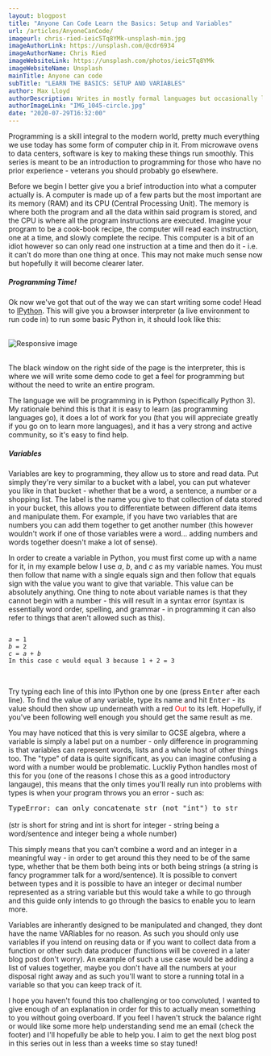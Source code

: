 ```yaml
---
layout: blogpost
title: "Anyone Can Code Learn the Basics: Setup and Variables"
url: /articles/AnyoneCanCode/
imageurl: chris-ried-ieic5Tq8YMk-unsplash-min.jpg
imageAuthorLink: https://unsplash.com/@cdr6934
imageAuthorName: Chris Ried
imageWebsiteLink: https://unsplash.com/photos/ieic5Tq8YMk
imageWebsiteName: Unsplash
mainTitle: Anyone can code
subTitle: "LEARN THE BASICS: SETUP AND VARIABLES"
author: Max Lloyd
authorDescription: Writes in mostly formal languages but occasionally likes to dabble with the informal
authorImageLink: "IMG_1045-circle.jpg"
date: "2020-07-29T16:32:00"
---
```


Programming is a skill integral to the modern world, pretty much everything we use today has some form of computer chip in it. From microwave ovens to data centers, software is key to making these things run smoothly. This series is meant to be an introduction to programming for those who have no prior experience - veterans you should probably go elsewhere.

Before we begin I better give you a brief introduction into what a computer actually is. A computer is made up of a few parts but the most important are its memory (RAM) and its CPU (Central Processing Unit). The memory is where both the program and all the data within said program is stored, and the CPU is where all the program instructions are executed. Imagine your program to be a cook-book recipe, the computer will read each instruction, one at a time, and slowly complete the recipe. This computer is a bit of an idiot however so can only read one instruction at a time and then do it - i.e. it can't do more than one thing at once. This may not make much sense now but hopefully it will become clearer later.

<h5>Programming Time!</h5>

Ok now we've got that out of the way we can start writing some code! Head to <a href="https://www.pythonanywhere.com/try-ipython/" target="_blank">IPython</a>. This will give you a browser interpreter (a live environment to run code in) to run some basic Python in, it should look like this:

<br>
<div class="graphImg">
            <img src="../../../assets/IPythonPage-min.PNG" class="img-fluid" alt="Responsive image">
</div>
<br>

The black window on the right side of the page is the interpreter, this is where we will write some demo code to get a feel for programming but without the need to write an entire program.

The language we will be programming in is Python (specifically Python 3). My rationale behind this is that it is easy to learn (as programming languages go), it does a lot of work for you (that you will appreciate greatly if you go on to learn more languages), and it has a very strong and active community, so it's easy to find help.

<h5>Variables</h5>

Variables are key to programming, they allow us to store and read data. Put simply they're very similar to a bucket with a label, you can put whatever you like in that bucket - whether that be a word, a sentence, a number or a shopping list. The label is the name you give to that collection of data stored in your bucket, this allows you to differentiate between different data items and manipulate them. For example, if you have two variables that are numbers you can add them together to get another number (this however wouldn't work if one of those variables were a word... adding numbers and words together doesn't make a lot of sense).

In order to create a variable in Python, you must first come up with a name for it, in my example below I use <var>a</var>, <var>b</var>, and <var>c</var> as my variable names. You must then follow that name with a single equals sign and then follow that equals sign with the value you want to give that variable. This value can be absolutely anything. One thing to note about variable names is that they cannot begin with a number - this will result in a syntax error (syntax is essentially word order, spelling, and grammar - in programming it can also refer to things that aren't allowed such as this).

<div class="codeBlock">
<pre><code>
<var>a</var> = 1
<var>b</var> = 2
<var>c</var> = <var>a</var> + <var>b</var>
<samp>In this case c would equal 3 because 1 + 2 = 3</samp>
</code></pre><br>
</div>

Try typing each line of this into IPython one by one (press <kbd>Enter</kbd> after each line). To find the value of any variable, type its name and hit <kbd>Enter</kbd> - its value should then show up underneath with a red <span style="color: red;">Out</span> to its left. Hopefully, if you've been following well enough you should get the same result as me.

You may have noticed that this is very similar to GCSE algebra, where a variable is simply a label put on a number - only difference in programming is that variables can represent words, lists and a whole host of other things too. The "type" of data is quite significant, as you can imagine confusing a word with a number would be problematic. Luckliy Python handles most of this for you (one of the reasons I chose this as a good introductory langauge), this means that the only times you'll really run into problems with types is when your program throws you an error - such as:

<div class="codeBlock">
<samp>TypeError: can only concatenate str (not "int") to str</samp>
</div>
<br>
(str is short for string and int is short for integer - string being a word/sentence and integer being a whole number)

This simply means that you can't combine a word and an integer in a meaningful way - in order to get around this they need to be of the same type, whether that be them both being ints or both being strings (a string is fancy programmer talk for a word/sentence). It is possible to convert between types and it is possible to have an integer or decimal number represented as a string variable but this would take a while to go through and this guide only intends to go through the basics to enable you to learn more.

Variables are inherantly designed to be manipulated and changed, they dont have the name VARiables for no reason. As such you should only use variables if you intend on reusing data or if you want to collect data from a function or other such data producer (functions will be covered in a later blog post don't worry). An example of such a use case would be adding a list of values together, maybe you don't have all the numbers at your disposal right away and as such you'll want to store a running total in a variable so that you can keep track of it.

I hope you haven't found this too challenging or too convoluted, I wanted to give enough of an explanation in order for this to actually mean something to you without going overboard. If you feel I haven't struck the balance right or would like some more help understanding send me an email (check the footer) and I'll hopefully be able to help you. I aim to get the next blog post in this series out in less than a weeks time so stay tuned!